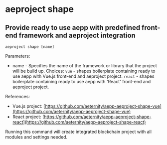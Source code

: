 # aeproject shape

## Provide ready to use aepp with predefined front-end framework and aeproject integration

```
aeproject shape [name]
```

Parameters:

* name - Specifies the name of the framework or library that the project will be build up. 
Choices: 
    `vue` - shapes boilerplate containing ready to use aepp with Vue.js front-end and aeproject project.
    `react` - shapes boilerplate containing ready to use aepp with 'React' front-end and aeproject project.

References:

* Vue.js project: [https://github.com/aeternity/aepp-aeproject-shape-vue](https://github.com/aeternity/aepp-aeproject-shape-vue)
* React project: [https://github.com/aeternity/aepp-aeproject-shape-react](https://github.com/aeternity/aepp-aeproject-shape-react)

Running this command will create integrated blockchain project with all modules and settings needed.

